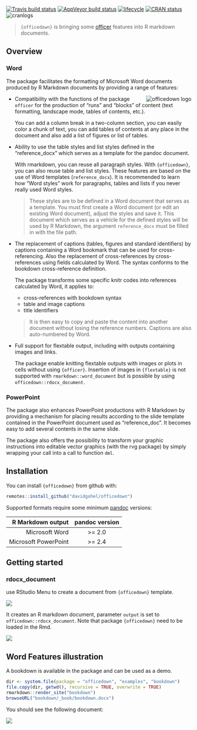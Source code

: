 
<!-- README.md is generated from README.Rmd. Please edit that file -->

[![Travis build
status](https://travis-ci.org/davidgohel/officedown.svg?branch=master)](https://travis-ci.org/davidgohel/officedown)
[![AppVeyor build
status](https://ci.appveyor.com/api/projects/status/github/davidgohel/officedown?branch=master&svg=true)](https://ci.appveyor.com/project/davidgohel/officedown)
[![lifecycle](https://img.shields.io/badge/lifecycle-experimental-orange.svg)](https://www.tidyverse.org/lifecycle/#experimental)
[![CRAN
status](https://www.r-pkg.org/badges/version/officedown)](https://cran.r-project.org/package=officedown)
![cranlogs](https://cranlogs.r-pkg.org/badges/officedown)

> `{officedown}` is bringing some
> [officer](https://cran.r-project.org/package=officer) features into R
> markdown documents.

## Overview

### Word

The package facilitates the formatting of Microsoft Word documents
produced by R Markdown documents by providing a range of features:

<a href="https://github.com/davidgohel/officedown"><img src="man/figures/logo.png" alt="officedown logo" align="right" /></a>

  - Compatibility with the functions of the package `officer` for the
    production of “runs” and “blocks” of content (text formatting,
    landscape mode, tables of contents, etc.).
    
    You can add a column break in a two-column section, you can easily
    color a chunk of text, you can add tables of contents at any place
    in the document and also add a list of figures or list of tables.

  - Ability to use the table styles and list styles defined in the
    “reference\_docx” which serves as a template for the pandoc
    document.
    
    With rmarkdown, you can reuse all paragraph styles. With
    `{officedown}`, you can also reuse table and list styles. These
    features are based on the use of Word templates (`reference_docx`).
    It is recommended to learn how “Word styles” work for paragraphs,
    tables and lists if you never really used Word styles.
    
    > These styles are to be defined in a Word document that serves as a
    > template. You must first create a Word document (or edit an
    > existing Word document), adjust the styles and save it. This
    > document which serves as a vehicle for the defined styles will be
    > used by R Markdown, the argument `reference_docx` must be filled
    > in with the file path.

  - The replacement of captions (tables, figures and standard
    identifiers) by captions containing a Word bookmark that can be used
    for cross-referencing. Also the replacement of cross-references by
    cross-references using fields calculated by Word. The syntax
    conforms to the bookdown cross-reference definition.
    
    The package transforms some specific knitr codes into references
    calculated by Word, it applies to:
    
      - cross-references with bookdown syntax
      - table and image captions
      - title identifiers
    
    > It is then easy to copy and paste the content into another
    > document without losing the reference numbers. Captions are also
    > auto-numbered by Word.

  - Full support for flextable output, including with outputs containing
    images and links.
    
    The package enable knitting flextable outputs with images or plots
    in cells without using `{officer}`. Insertion of images in
    `{flextable}` is not supported with `rmarkdown::word_document` but
    is possible by using `officedown::rdocx_document`.

### PowerPoint

The package also enhances PowerPoint productions with R Markdown by
providing a mechanism for placing results according to the slide
template contained in the PowerPoint document used as “reference\_doc”.
It becomes easy to add several contents in the same slide.

The package also offers the possibility to transform your graphic
instructions into editable vector graphics (with the rvg package) by
simply wrapping your call into a call to function `dml`.

## Installation

You can install `{officedown}` from github with:

``` r
remotes::install_github("davidgohel/officedown")
```

Supported formats require some minimum
[pandoc](https://pandoc.org/installing.html) versions:

|    R Markdown output | pandoc version |
| -------------------: | :------------: |
|       Microsoft Word |    \>= 2.0     |
| Microsoft PowerPoint |    \>= 2.4     |

## Getting started

### rdocx\_document

use RStudio Menu to create a document from `{officedown}` template.

![](man/figures/README-rstudio-new.png)

It creates an R markdown document, parameter `output` is set to
`officedown::rdocx_document`. Note that package `{officedown}` need to
be loaded in the Rmd.

![](man/figures/README-minimal-rmd.png)

## Word Features illustration

A bookdown is available in the package and can be used as a demo.

``` r
dir <- system.file(package = "officedown", "examples", "bookdown")
file.copy(dir, getwd(), recursive = TRUE, overwrite = TRUE)
rmarkdown::render_site("bookdown")
browseURL("bookdown/_book/bookdown.docx")
```

You should see the following document:

![](man/figures/README-bookdown.png)
